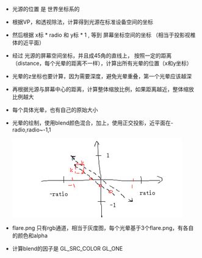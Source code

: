 * 光源的位置 是 世界坐标系的

* 根据VP，和透视除法，计算得到光源在标准设备空间的坐标

* 然后根据   x标 * radio  和 y标 * 1  , 等到 屏幕坐标空间的坐标 （相当于投影视椎体的近平面）

* 经过 光源的屏幕空间坐标，并且成45角的直线上， 按照一定的距离（distance，每个光晕的距离不一样），计算出所有光晕的位置（x和y坐标）

* 光晕的z坐标也要计算，因为需要深度，避免光晕重叠，第一个光晕应该越深

* 再根据光源与屏幕中心的距离，计算整体缩放比例，如果距离越近，整体缩放比例越大

* 每个具体光晕，也有自己的原始大小

* 光晕的绘制，使用blend颜色混合，加上，使用正交投影，近平面在-radio,radio~-1,1 

  ![1571581042710](光晕原理.png)





* flare.png 只有rgb通道，相当于灰度图，每个光晕基于3个flare.png，有各自的颜色和alpha
* 计算blend的因子是 GL_SRC_COLOR  GL_ONE 

